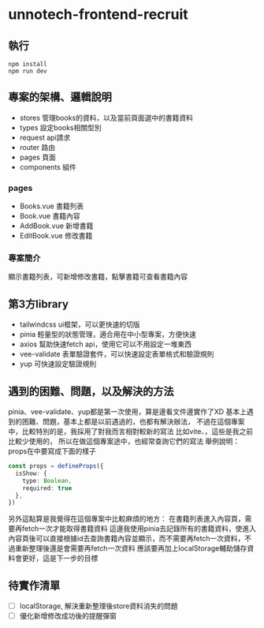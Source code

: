 # unnotech-frontend-recruit

## 執行
```
npm install
npm run dev
```

## 專案的架構、邏輯說明

- stores 管理books的資料，以及當前頁面選中的書籍資料
- types 設定books相關型別
- request api請求
- router 路由
- pages 頁面
- components 組件

### pages

- Books.vue 書籍列表
- Book.vue 書籍內容
- AddBook.vue 新增書籍
- EditBook.vue 修改書籍

### 專案簡介
顯示書籍列表，可新增修改書籍，點擊書籍可查看書籍內容

## 第3方library
- tailwindcss  ui框架，可以更快速的切版
- pinia 輕量型的狀態管理，適合用在中小型專案，方便快速
- axios 幫助快速fetch api，使用它可以不用設定一堆東西
- vee-validate 表單驗證套件，可以快速設定表單格式和驗證規則
- yup 可快速設定驗證規則

## 遇到的困難、問題，以及解決的方法
pinia、vee-validate、yup都是第一次使用，算是邊看文件邊實作了XD
基本上遇到的困難、問題，基本上都是以前遇過的，也都有解決辦法，
不過在這個專案中，比較特別的是，我採用了對我而言相對較新的寫法
比如vite、<script setup></script>，這些是我之前比較少使用的，
所以在做這個專案途中，也經常查詢它們的寫法
舉例說明：props在<script setup></script>中要寫成下面的樣子
```ts
const props = defineProps({
  isShow: {
    type: Boolean,
    required: true
  },
})
```
另外這點算是我覺得在這個專案中比較麻煩的地方：
在書籍列表進入內容頁，需要再fetch一次才能取得書籍資料
這邊我使用pinia去記錄所有的書籍資料，使進入內容頁後可以直接根據id去查詢書籍內容並顯示，而不需要再fetch一次資料，不過重新整理後還是會需要再fetch一次資料
應該要再加上localStorage輔助儲存資料會更好，這是下一步的目標

## 待實作清單
- [ ] localStorage, 解決重新整理後store資料消失的問題
- [ ] 優化新增修改成功後的提醒彈窗